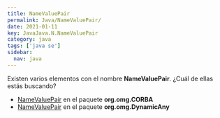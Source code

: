 ```yaml
---
title: NameValuePair
permalink: Java/NameValuePair/
date: 2021-01-11
key: JavaJava.N.NameValuePair
category: java
tags: ['java se']
sidebar: 
  nav: java
---
```


Existen varios elementos con el nombre **NameValuePair**. ¿Cuál de ellas estás buscando?
<ul>
<li><a href="/Java/NameValuePair-org-omg-CORBA/">NameValuePair</a> en el paquete <strong>org.omg.CORBA</strong></li>
<li><a href="/Java/NameValuePair-org-omg-DynamicAny/">NameValuePair</a> en el paquete <strong>org.omg.DynamicAny</strong></li>
<ul>
